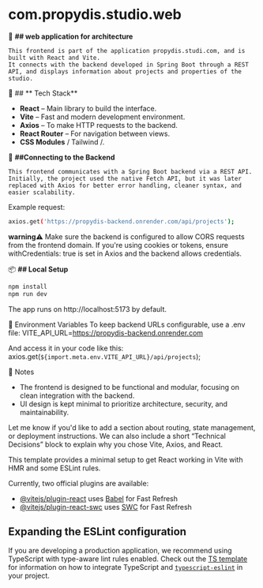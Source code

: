# com.propydis.studio.web

📘 **## web application for architecture**

```text
This frontend is part of the application propydis.studi.com, and is built with React and Vite. 
It connects with the backend developed in Spring Boot through a REST API, and displays information about projects and properties of the studio.

```
🚀 ## ** Tech Stack**

- **React** – Main library to build the interface.
- **Vite** – Fast and modern development environment.
- **Axios** – To make HTTP requests to the backend.
- **React Router** – For navigation between views.
- **CSS Modules** / Tailwind /.

🔗 **##Connecting to the Backend**

```text
This frontend communicates with a Spring Boot backend via a REST API. Initially, the project used the native Fetch API, but it was later replaced with Axios for better error handling, cleaner syntax, and easier scalability.

```
Example request:

```bash
axios.get('https://propydis-backend.onrender.com/api/projects');

```

**warning**⚠️ Make sure the backend is configured to allow CORS requests from the frontend domain. If you're using cookies or tokens, ensure withCredentials: true is set in Axios and the backend allows credentials.


📦 **## Local Setup**

```bash
npm install
npm run dev

```


The app runs on http://localhost:5173 by default.

🔧 Environment Variables
To keep backend URLs configurable, use a .env file:
VITE_API_URL=https://propydis-backend.onrender.com


And access it in your code like this:
axios.get(`${import.meta.env.VITE_API_URL}/api/projects`);



🧠 Notes
- The frontend is designed to be functional and modular, focusing on clean integration with the backend.
- UI design is kept minimal to prioritize architecture, security, and maintainability.

Let me know if you'd like to add a section about routing, state management, or deployment instructions. We can also include a short “Technical Decisions” block to explain why you chose Vite, Axios, and React.





This template provides a minimal setup to get React working in Vite with HMR and some ESLint rules.

Currently, two official plugins are available:

- [@vitejs/plugin-react](https://github.com/vitejs/vite-plugin-react/blob/main/packages/plugin-react) uses [Babel](https://babeljs.io/) for Fast Refresh
- [@vitejs/plugin-react-swc](https://github.com/vitejs/vite-plugin-react/blob/main/packages/plugin-react-swc) uses [SWC](https://swc.rs/) for Fast Refresh

## Expanding the ESLint configuration

If you are developing a production application, we recommend using TypeScript with type-aware lint rules enabled. Check out the [TS template](https://github.com/vitejs/vite/tree/main/packages/create-vite/template-react-ts) for information on how to integrate TypeScript and [`typescript-eslint`](https://typescript-eslint.io) in your project.
